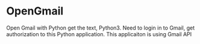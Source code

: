 # OpenGmail
Open Gmail with Python get the text, Python3. Need to login in to Gmail, get authorization to this Python application. 
This applicaiton is using Gmail API 
